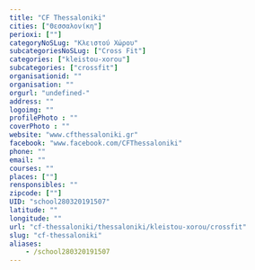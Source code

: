 ```yaml
---
title: "CF Thessaloniki"
cities: ["Θεσσαλονίκη"]
perioxi: [""]
categoryNoSLug: "Κλειστού Χώρου"
subcategoriesNoSLug: ["Cross Fit"]
categories: ["kleistou-xorou"]
subcategories: ["crossfit"]
organisationid: ""
organisation: ""
orgurl: "undefined-"
address: ""
logoimg: ""
profilePhoto : ""
coverPhoto : ""
website: "www.cfthessaloniki.gr"
facebook: "www.facebook.com/CFThessaloniki"
phone: ""
email: ""
courses: ""
places: [""]
rensponsibles: ""
zipcode: [""]
UID: "school280320191507"
latitude: ""
longitude: ""
url: "cf-thessaloniki/thessaloniki/kleistou-xorou/crossfit"
slug: "cf-thessaloniki"
aliases:
    - /school280320191507
---
```





